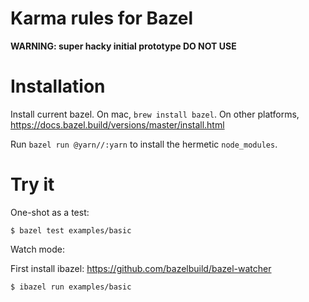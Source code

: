 # Karma rules for Bazel

**WARNING: super hacky initial prototype DO NOT USE**

# Installation

Install current bazel. On mac, `brew install bazel`. On other platforms,
https://docs.bazel.build/versions/master/install.html

Run `bazel run @yarn//:yarn` to install the hermetic `node_modules`.

# Try it

One-shot as a test:

```
$ bazel test examples/basic
```

Watch mode:

First install ibazel: https://github.com/bazelbuild/bazel-watcher

```
$ ibazel run examples/basic
```
